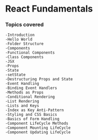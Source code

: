 # React Fundamentals

### Topics covered

    -Introduction
    -Hello World
    -Folder Structure
    -Components
    -Functional Components
    -Class Components
    -JSX
    -Props
    -State
    -setState
    -Destructuring Props and State
    -Event Handling
    -Binding Event Handlers
    -Methods as Props
    -Conditional Rendering
    -List Rendering
    -Lists and Keys
    -Index as Key Anti-Pattern
    -Styling and CSS Basics
    -Basics of Form Handling
    -Component LifeCycle Methods
    -Component Mounting LifeCycle
    -Component Updating LifeCycle

